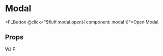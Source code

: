 # Modal

<FLModal />

<FLButton @click="$fluff.modal.open({ component: modal })">Open Modal</FLButton>

## Props

W.I.P

<script lang="ts">
import { Component, Vue } from 'vue-property-decorator';
import ModalTest from '../help-components/modal.vue';

@Component({})
export default class extends Vue {
  private modal = ModalTest;
}
</script>
